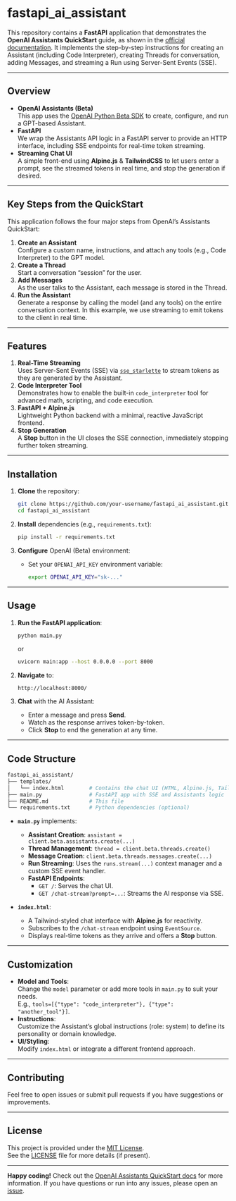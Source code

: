# fastapi_ai_assistant

This repository contains a **FastAPI** application that demonstrates the **OpenAI Assistants QuickStart** guide, as shown in the [official documentation](https://platform.openai.com/docs/assistants/quickstart). It implements the step-by-step instructions for creating an Assistant (including Code Interpreter), creating Threads for conversation, adding Messages, and streaming a Run using Server-Sent Events (SSE).

---

## Overview

- **OpenAI Assistants (Beta)**  
  This app uses the [OpenAI Python Beta SDK](https://platform.openai.com/docs/assistants/quickstart) to create, configure, and run a GPT-based Assistant.  
- **FastAPI**  
  We wrap the Assistants API logic in a FastAPI server to provide an HTTP interface, including SSE endpoints for real-time token streaming.  
- **Streaming Chat UI**  
  A simple front-end using **Alpine.js** & **TailwindCSS** to let users enter a prompt, see the streamed tokens in real time, and stop the generation if desired.

---

## Key Steps from the QuickStart

This application follows the four major steps from OpenAI’s Assistants QuickStart:

1. **Create an Assistant**  
   Configure a custom name, instructions, and attach any tools (e.g., Code Interpreter) to the GPT model.
2. **Create a Thread**  
   Start a conversation “session” for the user.
3. **Add Messages**  
   As the user talks to the Assistant, each message is stored in the Thread.
4. **Run the Assistant**  
   Generate a response by calling the model (and any tools) on the entire conversation context. In this example, we use streaming to emit tokens to the client in real time.

---

## Features

1. **Real-Time Streaming**  
   Uses Server-Sent Events (SSE) via [`sse_starlette`](https://github.com/sysid/sse-starlette) to stream tokens as they are generated by the Assistant.
2. **Code Interpreter Tool**  
   Demonstrates how to enable the built-in `code_interpreter` tool for advanced math, scripting, and code execution.
3. **FastAPI + Alpine.js**  
   Lightweight Python backend with a minimal, reactive JavaScript frontend.
4. **Stop Generation**  
   A **Stop** button in the UI closes the SSE connection, immediately stopping further token streaming.

---

## Installation

1. **Clone** the repository:
   ```bash
   git clone https://github.com/your-username/fastapi_ai_assistant.git
   cd fastapi_ai_assistant
   ```

2. **Install** dependencies (e.g., `requirements.txt`):
   ```bash
   pip install -r requirements.txt
   ```

3. **Configure** OpenAI (Beta) environment:
   - Set your `OPENAI_API_KEY` environment variable:
     ```bash
     export OPENAI_API_KEY="sk-..."
     ```

---

## Usage

1. **Run the FastAPI application**:
   ```bash
   python main.py
   ```
   or
   ```bash
   uvicorn main:app --host 0.0.0.0 --port 8000
   ```

2. **Navigate** to:
   ```
   http://localhost:8000/
   ```

3. **Chat** with the AI Assistant:
   - Enter a message and press **Send**.
   - Watch as the response arrives token-by-token.
   - Click **Stop** to end the generation at any time.

---

## Code Structure

```bash
fastapi_ai_assistant/
├── templates/
│   └── index.html        # Contains the chat UI (HTML, Alpine.js, TailwindCSS)
├── main.py               # FastAPI app with SSE and Assistants logic
├── README.md             # This file
└── requirements.txt      # Python dependencies (optional)
```

- **`main.py`** implements:
  - **Assistant Creation**: `assistant = client.beta.assistants.create(...)`
  - **Thread Management**: `thread = client.beta.threads.create()`
  - **Message Creation**: `client.beta.threads.messages.create(...)`
  - **Run Streaming**: Uses the `runs.stream(...)` context manager and a custom SSE event handler.
  - **FastAPI Endpoints**:
    - `GET /`: Serves the chat UI.
    - `GET /chat-stream?prompt=...`: Streams the AI response via SSE.

- **`index.html`**:
  - A Tailwind-styled chat interface with **Alpine.js** for reactivity.
  - Subscribes to the `/chat-stream` endpoint using `EventSource`.
  - Displays real-time tokens as they arrive and offers a **Stop** button.

---

## Customization

- **Model and Tools**:  
  Change the `model` parameter or add more tools in `main.py` to suit your needs.  
  E.g., `tools=[{"type": "code_interpreter"}, {"type": "another_tool"}]`.
- **Instructions**:  
  Customize the Assistant’s global instructions (role: system) to define its personality or domain knowledge.
- **UI/Styling**:  
  Modify `index.html` or integrate a different frontend approach.

---

## Contributing

Feel free to open issues or submit pull requests if you have suggestions or improvements.

---

## License

This project is provided under the [MIT License](https://opensource.org/licenses/MIT).  
See the [LICENSE](LICENSE) file for more details (if present).

---

**Happy coding!** Check out the [OpenAI Assistants QuickStart docs](https://platform.openai.com/docs/assistants/quickstart) for more information. If you have questions or run into any issues, please open an [issue](https://github.com/your-username/fastapi_ai_assistant/issues).
